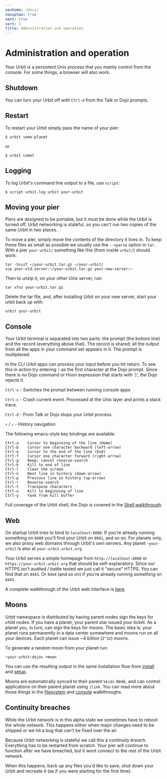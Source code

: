 ```yaml
---
navhome: /docs/
navuptwo: true
next: true
sort: 3
title: Administration and operation
---
```


# Administration and operation

Your Urbit is a persistent Unix process that you mainly control from the
console. For some things, a browser will also work.

## Shutdown

You can turn your Urbit off with `Ctrl-d` from the Talk or Dojo prompts.

## Restart

To restart your Urbit simply pass the name of your pier:

```
$ urbit some-planet
```

or

```
$ urbit comet
```

## Logging

To log Urbit's command line output to a file, use `script`:

```
$ script urbit.log urbit your-urbit
```

## Moving your pier

Piers are designed to be portable, but it _must_ be done while the Urbit
is turned off. Urbit networking is stateful, so you can't run two copies
of the same Urbit in two places.  

To move a pier, simply move the contents of the directory it lives in.
To keep these files as small as possible we usually use the `--sparse`
option in `tar`. With a pier `your-urbit/` something like this (from
inside `urbit/`) should work:

```
tar -Scvzf ~/your-urbit.tar.gz ~/your-urbit/
scp your-old-server:~/your-urbit.tar.gz your-new-server:~
```

Then to unzip it, on your other Unix server, run:

```
tar xfvz your-urbit.tar.gz
```

Delete the tar file, and, after installing Urbit on your new server,
start your urbit back up with:

```
urbit your-urbit
```

## Console

Your Urbit terminal is separated into two parts: the prompt (the bottom
line) and the record (everything above that). The record is shared; all
the output from all the apps in your command set appears in it. The
prompt is multiplexed.

In the CLI Urbit apps can process your input before you hit return. To
see this in action try entering `)` as the first character at the Dojo
prompt. Since there is no Dojo command or Hoon expression that starts
with ')', the Dojo rejects it.

`Ctrl-x` - Switches the prompt between running console apps

`Ctrl-c` - Crash current event.  Processed at the Unix layer and prints a stack trace.

`Ctrl-d` - From Talk or Dojo stops your Urbit process.

`↑` / `↓` - History navigation

The following emacs-style key bindings are available:

```
Ctrl-a    Cursor to beginning of the line (Home)
Ctrl-b    Cursor one character backward (left-arrow)
Ctrl-e    Cursor to the end of the line (End)
Ctrl-f    Cursor one character forward (right-arrow)
Ctrl-g    Beep; cancel reverse-search
Ctrl-k    Kill to end of line
Ctrl-l    Clear the screen
Ctrl-n    Next line in history (down-arrow)
Ctrl-p    Previous line in history (up-arrow)
Ctrl-r    Reverse-search
Ctrl-t    Transpose characters
Ctrl-u    Kill to beginning of line
Ctrl-y    Yank from kill buffer
```

Full coverage of the Urbit shell, the Dojo is covered in the
[Shell walkthrough](../shell/).

## Web

On startup Urbit tries to bind to `localhost:8080`.  If you're already
running something on `8080` you'll find your Urbit on `8081`, and so on.
For planets only, we also proxy web domains through Urbit's own servers.
Any planet `~your-urbit` is also at `your-urbit.urbit.org`.

Your Urbit serves a simple homepage from `http://localhost:8080` or
`https://your-urbit.urbit.org` that should be self-explanatory. Since
our HTTPS isn't audited / battle tested we just call it "secure" HTTPS.
You can find that on `8443`. Or `8444` (and so on) if you're already
running something on `8443`.

A complete walkthrough of the Urbit web interface is
[here](../web/).

## Moons

Urbit namespace is distributed by having parent nodes sign the keys for child nodes.  If you have a planet, your parent star issued your ticket.  As a planet you, in turn, can sign the keys for moons.  The basic idea is: your planet runs permanently in a data center somewhere and moons run on all your devices.  Each planet can issue ~4 billion (`2^32`) moons.

To generate a random moon from your planet run:

    ~your-urbit:dojo> +moon

You can use the resulting output in the same installation flow from [install](/docs/using/install) and [setup](/docs/using/setup).  

Moons are automatically synced to their parent `%kids` desk, and can control applications on their parent planet using `|link`.  You can read more about those things in the [filesystem](/docs/using/filesystem) and [console](/docs/using/shell) walkthroughs.


## Continuity breaches

While the Urbit network is in this alpha state we sometimes have to
reboot the whole network. This happens either when major changes need
to be shipped or we hit a bug that can't be fixed over the air.

Because Urbit networking is stateful we call this a _continuity breach_.
Everything has to be restarted from scratch. Your pier will continue to
function after we have breached, but it wont connect to the rest of the
Urbit network. 

When this happens, back up any files you'd like to save, shut down your
Urbit and recreate it (as if you were starting for the first time).
